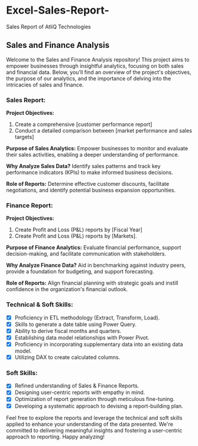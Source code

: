 # Excel-Sales-Report-
Sales Report of AtliQ Technologies
## Sales and Finance Analysis

Welcome to the Sales and Finance Analysis repository! This project aims to empower businesses through insightful analytics, focusing on both sales and financial data. Below, you'll find an overview of the project's objectives, the purpose of our analytics, and the importance of delving into the intricacies of sales and finance.

### Sales Report:

**Project Objectives:**
1. Create a comprehensive [customer performance report]
2. Conduct a detailed comparison between [market performance and sales targets]

**Purpose of Sales Analytics:**
Empower businesses to monitor and evaluate their sales activities, enabling a deeper understanding of performance.

**Why Analyze Sales Data?**
Identify sales patterns and track key performance indicators (KPIs) to make informed business decisions.

**Role of Reports:**
Determine effective customer discounts, facilitate negotiations, and identify potential business expansion opportunities.

### Finance Report:

**Project Objectives:**
1. Create Profit and Loss (P&L) reports by [Fiscal Year]
2. Create Profit and Loss (P&L) reports by [Markets].

**Purpose of Finance Analytics:**
Evaluate financial performance, support decision-making, and facilitate communication with stakeholders.

**Why Analyze Finance Data?**
Aid in benchmarking against industry peers, provide a foundation for budgeting, and support forecasting.

**Role of Reports:**
Align financial planning with strategic goals and instill confidence in the organization's financial outlook.

### Technical & Soft Skills:

- [x] Proficiency in ETL methodology (Extract, Transform, Load).
- [x] Skills to generate a date table using Power Query.
- [x] Ability to derive fiscal months and quarters.
- [x] Establishing data model relationships with Power Pivot.
- [x] Proficiency in incorporating supplementary data into an existing data model.
- [x] Utilizing DAX to create calculated columns.

### Soft Skills:

- [x] Refined understanding of Sales & Finance Reports.
- [x] Designing user-centric reports with empathy in mind.
- [x] Optimization of report generation through meticulous fine-tuning.
- [x] Developing a systematic approach to devising a report-building plan.

Feel free to explore the reports and leverage the technical and soft skills applied to enhance your understanding of the data presented. We're committed to delivering meaningful insights and fostering a user-centric approach to reporting. Happy analyzing!
